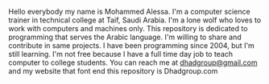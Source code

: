 Hello everybody my name is Mohammed Alessa. I'm a computer science trainer in technical college at Taif, Saudi Arabia.
I'm a lone wolf who loves to work with computers and machines only.
This repository is dedicated to programming that serves the Arabic language.
I'm willing to share and contribute in same projects.
I have been programming since 2004, but I'm still learning. 
I'm not free because I have a full time day job to teach computer to college students. 
You can reach me at dhadgroup@gmail.com and my website that font end this repository is Dhadgroup.com
